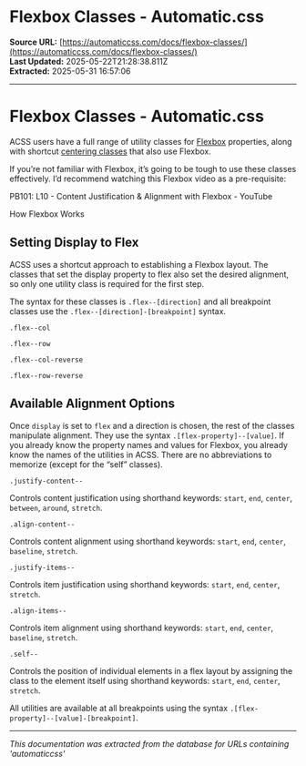 # Flexbox Classes - Automatic.css

**Source URL:** [https://automaticcss.com/docs/flexbox-classes/](https://automaticcss.com/docs/flexbox-classes/)  
**Last Updated:** 2025-05-22T21:28:38.811Z  
**Extracted:** 2025-05-31 16:57:06

---

# Flexbox Classes - Automatic.css

ACSS users have a full range of utility classes for [Flexbox](https://developer.mozilla.org/en-US/docs/Learn/CSS/CSS_layout/Flexbox) properties, along with shortcut [centering classes](https://automaticcss.com/docs/centering-classes/) that also use Flexbox.

If you’re not familiar with Flexbox, it’s going to be tough to use these classes effectively. I’d recommend watching this Flexbox video as a pre-requisite:

PB101: L10 - Content Justification & Alignment with Flexbox - YouTube

[](https://www.youtube.com/watch?v=k46Cft746IM&embeds_referring_euri=https%3A%2F%2Fautomaticcss.com%2F)

How Flexbox Works

## Setting Display to Flex

ACSS uses a shortcut approach to establishing a Flexbox layout. The classes that set the display property to flex also set the desired alignment, so only one utility class is required for the first step.

The syntax for these classes is `.flex--[direction]` and all breakpoint classes use the `.flex--[direction]-[breakpoint]` syntax.

`.flex--col`

`.flex--row`

`.flex--col-reverse`

`.flex--row-reverse`

## Available Alignment Options

Once `display` is set to `flex` and a direction is chosen, the rest of the classes manipulate alignment. They use the syntax `.[flex-property]--[value]`. If you already know the property names and values for Flexbox, you already know the names of the utilities in ACSS. There are no abbreviations to memorize (except for the “self” classes).

`.justify-content--`

Controls content justification using shorthand keywords: `start`, `end`, `center`, `between`, `around`, `stretch`.

`.align-content--`

Controls content alignment using shorthand keywords: `start`, `end`, `center`, `baseline`, `stretch`.

`.justify-items--`

Controls item justification using shorthand keywords: `start`, `end`, `center`, `stretch`.

`.align-items--`

Controls item alignment using shorthand keywords: `start`, `end`, `center`, `baseline`, `stretch`.

`.self--`

Controls the position of individual elements in a flex layout by assigning the class to the element itself using shorthand keywords: `start`, `end`, `center`, `stretch`.

All utilities are available at all breakpoints using the syntax `.[flex-property]--[value]-[breakpoint]`.

---

*This documentation was extracted from the database for URLs containing 'automaticcss'*
